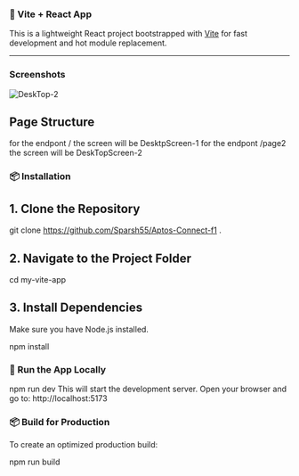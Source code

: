 ### 🚀 Vite + React App

This is a lightweight React project bootstrapped with [Vite](https://vitejs.dev/) for fast development and hot module replacement.

---
### Screenshots


![DeskTop-2](https://github.com/user-attachments/assets/f3a6beb0-a5b1-48c2-84bf-7579e3d5eacc)

## Page Structure

for the endpont /  the screen will be DesktpScreen-1
for the endpont /page2  the screen will be DeskTopScreen-2

### 📦 Installation

## 1. Clone the Repository

git clone https://github.com/Sparsh55/Aptos-Connect-f1
.

## 2. Navigate to the Project Folder

cd my-vite-app

## 3. Install Dependencies
Make sure you have Node.js installed.

npm install
### 🚀 Run the App Locally

npm run dev
This will start the development server. Open your browser and go to:
http://localhost:5173

### 📦 Build for Production
To create an optimized production build:

npm run build
